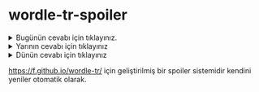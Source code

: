 # wordle-tr-spoiler

<details>
  <summary>Bugünün cevabı için tıklayınız.</summary>
  <br>
    <b> ötmek </b>
</details>

<details>
  <summary>Yarının cevabı için tıklayınız</summary>
  <br>
   <b> vulva </b>
</details>

<details>
  <summary>Dünün cevabı için tıklayınız </summary>
  <br>
  <b> elbet </b>
</details>

https://f.github.io/wordle-tr/ için geliştirilmiş bir spoiler sistemidir kendini yeniler otomatik olarak.

